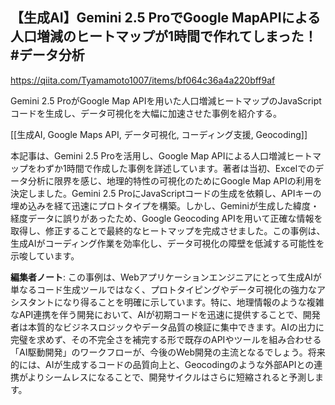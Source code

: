 ## 【生成AI】Gemini 2.5 ProでGoogle MapAPIによる人口増減のヒートマップが1時間で作れてしまった！ #データ分析

https://qiita.com/Tyamamoto1007/items/bf064c36a4a220bff9af

Gemini 2.5 ProがGoogle Map APIを用いた人口増減ヒートマップのJavaScriptコードを生成し、データ可視化を大幅に加速させた事例を紹介する。

[[生成AI, Google Maps API, データ可視化, コーディング支援, Geocoding]]

本記事は、Gemini 2.5 Proを活用し、Google Map APIによる人口増減ヒートマップをわずか1時間で作成した事例を詳述しています。著者は当初、Excelでのデータ分析に限界を感じ、地理的特性の可視化のためにGoogle Map APIの利用を決定しました。Gemini 2.5 ProにJavaScriptコードの生成を依頼し、APIキーの埋め込みを経て迅速にプロトタイプを構築。しかし、Geminiが生成した緯度・経度データに誤りがあったため、Google Geocoding APIを用いて正確な情報を取得し、修正することで最終的なヒートマップを完成させました。この事例は、生成AIがコーディング作業を効率化し、データ可視化の障壁を低減する可能性を示唆しています。

**編集者ノート**: この事例は、Webアプリケーションエンジニアにとって生成AIが単なるコード生成ツールではなく、プロトタイピングやデータ可視化の強力なアシスタントになり得ることを明確に示しています。特に、地理情報のような複雑なAPI連携を伴う開発において、AIが初期コードを迅速に提供することで、開発者は本質的なビジネスロジックやデータ品質の検証に集中できます。AIの出力に完璧を求めず、その不完全さを補完する形で既存のAPIやツールを組み合わせる「AI駆動開発」のワークフローが、今後のWeb開発の主流となるでしょう。将来的には、AIが生成するコードの品質向上と、Geocodingのような外部APIとの連携がよりシームレスになることで、開発サイクルはさらに短縮されると予測します。